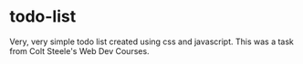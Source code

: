 # todo-list
Very, very simple todo list created using css and javascript. This was a task from Colt Steele's Web Dev Courses. 
